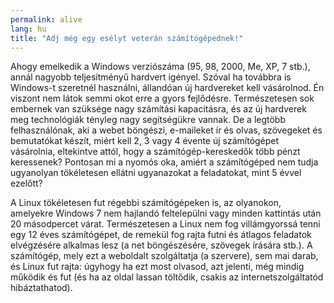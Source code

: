 ```yaml
---
permalink: alive
lang: hu
title: "Adj még egy esélyt veterán számítógépednek!"
---
```


Ahogy emelkedik a Windows verziószáma (95, 98, 2000, Me, XP, 7 stb.), annál nagyobb teljesítményű hardvert igényel. Szóval ha továbbra is Windows-t szeretnél használni, állandóan új hardvereket kell vásárolnod. Én viszont nem látok semmi okot erre a gyors fejlődésre. Természetesen sok embernek van szüksége nagy számítási kapacitásra, és az új hardverek meg technológiák tényleg nagy segítségükre vannak. De a legtöbb felhasználónak, aki a webet böngészi, e-maileket ír és olvas, szövegeket és bemutatókat készít, miért kell 2, 3 vagy 4 évente új számítógépet vásárolnia, eltekintve attól, hogy a számítógép-kereskedők több pénzt keressenek? Pontosan mi a nyomós oka, amiért a számítógéped nem tudja ugyanolyan tökéletesen ellátni ugyanazokat a feladatokat, mint 5 évvel ezelőtt?

A Linux tökéletesen fut régebbi számítógépeken is, az olyanokon, amelyekre Windows 7 nem hajlandó feltelepülni vagy minden kattintás után 20 másodpercet várat. Természetesen a Linux nem fog villámgyorssá tenni egy 12 éves számítógépet, de remekül fog rajta futni és átlagos feladatok elvégzésére alkalmas lesz (a net böngészésére, szövegek írására stb.). A számítógép, mely ezt a weboldalt szolgáltatja (a szervere), sem mai darab, és Linux fut rajta: úgyhogy ha ezt most olvasod, azt jelenti, még mindig működik és fut (és ha az oldal lassan töltődik, csakis az internetszolgáltatód hibáztathatod).




